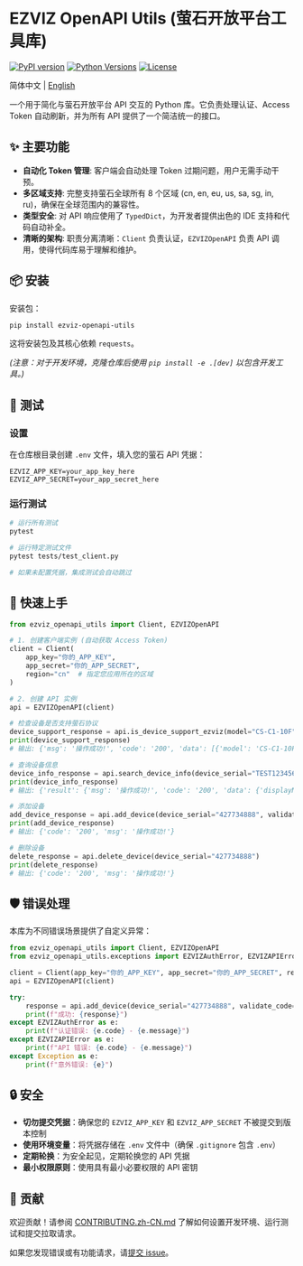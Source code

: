 # EZVIZ OpenAPI Utils (萤石开放平台工具库)

[![PyPI version](https://badge.fury.io/py/ezviz-openapi-utils.svg)](https://pypi.org/project/ezviz-openapi-utils/)
[![Python Versions](https://img.shields.io/pypi/pyversions/ezviz-openapi-utils.svg?logo=python&logoColor=white)](https://pypi.org/project/ezviz-openapi-utils/)
[![License](https://img.shields.io/badge/license-MIT-blue.svg)](LICENSE)

简体中文 | [English](README.md)

一个用于简化与萤石开放平台 API 交互的 Python 库。它负责处理认证、Access Token 自动刷新，并为所有 API 提供了一个简洁统一的接口。

## ✨ 主要功能

- **自动化 Token 管理**: 客户端会自动处理 Token 过期问题，用户无需手动干预。
- **多区域支持**: 完整支持萤石全球所有 8 个区域 (cn, en, eu, us, sa, sg, in, ru)，确保在全球范围内的兼容性。
- **类型安全**: 对 API 响应使用了 `TypedDict`，为开发者提供出色的 IDE 支持和代码自动补全。
- **清晰的架构**: 职责分离清晰：`Client` 负责认证，`EZVIZOpenAPI` 负责 API 调用，使得代码库易于理解和维护。

## 📦 安装

安装包：

```bash
pip install ezviz-openapi-utils
```

这将安装包及其核心依赖 `requests`。

*(注意：对于开发环境，克隆仓库后使用 `pip install -e .[dev]` 以包含开发工具。)*

## 🧪 测试

### 设置

在仓库根目录创建 `.env` 文件，填入您的萤石 API 凭据：

```env
EZVIZ_APP_KEY=your_app_key_here
EZVIZ_APP_SECRET=your_app_secret_here
```

### 运行测试

```bash
# 运行所有测试
pytest

# 运行特定测试文件
pytest tests/test_client.py

# 如果未配置凭据，集成测试会自动跳过
```

## 🚀 快速上手

```python
from ezviz_openapi_utils import Client, EZVIZOpenAPI

# 1. 创建客户端实例 (自动获取 Access Token)
client = Client(
    app_key="你的_APP_KEY",
    app_secret="你的_APP_SECRET",
    region="cn"  # 指定您应用所在的区域
)

# 2. 创建 API 实例
api = EZVIZOpenAPI(client)

# 检查设备是否支持萤石协议
device_support_response = api.is_device_support_ezviz(model="CS-C1-10F", version="V4.1.0 build 130101")
print(device_support_response)
# 输出: {'msg': '操作成功!', 'code': '200', 'data': [{'model': 'CS-C1-10F', 'version': 'V4.1.0 build 130101', 'isSupport': 1}]}

# 查询设备信息
device_info_response = api.search_device_info(device_serial="TEST123456")
print(device_info_response)
# 输出: {'result': {'msg': '操作成功!', 'code': '200', 'data': {'displayName': 'DS-3E1518P-E-230W(K96719611)', 'subSerial': 'K96719611', 'fullSerial': 'K96719611', 'model': 'DS-3E1500', 'category': 'UNKNOWN', 'defaultPicPath': 'https://statics.ys7.com/device/image/8464/101.jpeg', 'status': 1, 'supportWifi': 0, 'releaseVersion': '1.7.0', 'version': 'V1.0.0 build 221213', 'availableChannelCount': 1, 'relatedDeviceCount': 0, 'supportCloud': '0', 'supportExt': '{"support_device_light":"1"}', 'parentCategory': 'COMMON'}}}

# 添加设备
add_device_response = api.add_device(device_serial="427734888", validate_code="ABCDEF")
print(add_device_response)
# 输出: {'code': '200', 'msg': '操作成功!'}

# 删除设备
delete_response = api.delete_device(device_serial="427734888")
print(delete_response)
# 输出: {'code': '200', 'msg': '操作成功!'}
```

## 🛡️ 错误处理

本库为不同错误场景提供了自定义异常：

```python
from ezviz_openapi_utils import Client, EZVIZOpenAPI
from ezviz_openapi_utils.exceptions import EZVIZAuthError, EZVIZAPIError

client = Client(app_key="你的_APP_KEY", app_secret="你的_APP_SECRET", region="cn")
api = EZVIZOpenAPI(client)

try:
    response = api.add_device(device_serial="427734888", validate_code="ABCDEF")
    print(f"成功: {response}")
except EZVIZAuthError as e:
    print(f"认证错误: {e.code} - {e.message}")
except EZVIZAPIError as e:
    print(f"API 错误: {e.code} - {e.message}")
except Exception as e:
    print(f"意外错误: {e}")
```

## 🔒 安全

- **切勿提交凭据**：确保您的 `EZVIZ_APP_KEY` 和 `EZVIZ_APP_SECRET` 不被提交到版本控制
- **使用环境变量**：将凭据存储在 `.env` 文件中（确保 `.gitignore` 包含 `.env`）
- **定期轮换**：为安全起见，定期轮换您的 API 凭据
- **最小权限原则**：使用具有最小必要权限的 API 密钥

## 🤝 贡献

欢迎贡献！请参阅 [CONTRIBUTING.zh-CN.md](CONTRIBUTING.zh-CN.md) 了解如何设置开发环境、运行测试和提交拉取请求。

如果您发现错误或有功能请求，请[提交 issue](https://github.com/sunbos/ezviz-openapi-utils/issues)。
